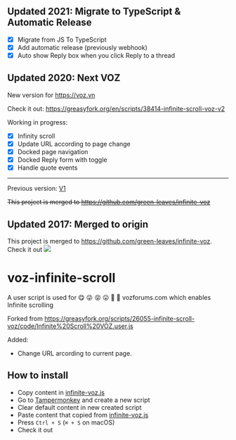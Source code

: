 ## Updated 2021: Migrate to TypeScript & Automatic Release

 - [x] Migrate from JS To TypeScript
 - [x] Add automatic release (previously webhook)
 - [x] Auto show Reply box when you click Reply to a thread

## Updated 2020: Next VOZ
New version for https://voz.vn

Check it out: https://greasyfork.org/en/scripts/38414-infinite-scroll-voz-v2

Working in progress:
 - [x] Infinity scroll
 - [x] Update URL according to page change
 - [x] Docked page navigation
 - [x] Docked Reply form with toggle
 - [x] Handle quote events

----
Previous version: [V1](https://github.com/ReeganExE/voz-infinite-scroll/tree/v1)

~~This project is merged to https://github.com/green-leaves/infinite-voz~~

## Updated 2017: Merged to origin
This project is merged to https://github.com/green-leaves/infinite-voz. Check it out ![](https://vozforums.com/images/smilies/Off/byebye.gif)

# voz-infinite-scroll
A user script is used for 😋 😜 😝 😛 🤑 🤗 vozforums.com which enables Infinite scrolling

Forked from https://greasyfork.org/scripts/26055-infinite-scroll-voz/code/Infinite%20Scroll%20VOZ.user.js

Added:
* Change URL arcording to current page.

## How to install

* Copy content in [infinite-voz.js](https://github.com/ReeganExE/voz-infinite-scroll/raw/master/infinite-voz.js)
* Go to [Tampermonkey](https://www.google.com.vn/search?q=Tampermonkey) and create a new script
* Clear default content in new created script
* Paste content that copied from [infinite-voz.js](https://github.com/ReeganExE/voz-infinite-scroll/raw/master/infinite-voz.js)
* Press `Ctrl + S` (`⌘ + S` on macOS)
* Check it out
